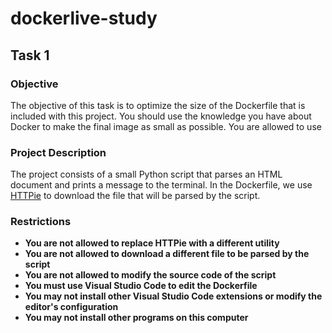 # dockerlive-study

## Task 1

### Objective

The objective of this task is to optimize the size of the Dockerfile that is included with this project. You should use the knowledge you have about Docker to make the final image as small as possible. You are allowed to use 

### Project Description
The project consists of a small Python script that parses an HTML document and prints a message to the terminal. In the Dockerfile, we use [HTTPie](https://httpie.io/) to download the file that will be parsed by the script. 

### Restrictions

- **You are not allowed to replace HTTPie with a different utility**
- **You are not allowed to download a different file to be parsed by the script**
- **You are not allowed to modify the source code of the script**
- **You must use Visual Studio Code to edit the Dockerfile**
- **You may not install other Visual Studio Code extensions or modify the editor's configuration**
- **You may not install other programs on this computer**
